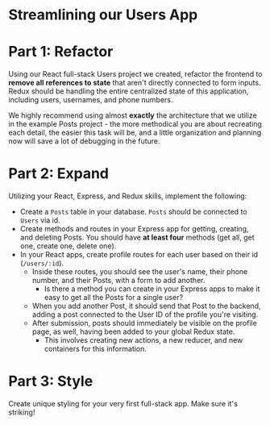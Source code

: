 # Streamlining our Users App

# Part 1: Refactor

Using our React full-stack Users project we created, refactor the frontend to **remove all references to state** that aren't directly connected to form inputs. Redux should be handling the entire centralized state of this application, including users, usernames, and phone numbers.

We highly recommend using almost **exactly** the architecture that we utilize in the example Posts project - the more methodical you are about recreating each detail, the easier this task will be, and a little organization and planning now will save a lot of debugging in the future.

# Part 2: Expand

Utilizing your React, Express, and Redux skills, implement the following:

- Create a `Posts` table in your database. `Posts` should be connected to `Users` via id.
- Create methods and routes in your Express app for getting, creating, and deleting Posts. You should have **at least four** methods (get all, get one, create one, delete one).
- In your React apps, create profile routes for each user based on their id (`/users/:id`).
  - Inside these routes, you should see the user's name, their phone number, and their Posts, with a form to add another.
    - Is there a method you can create in your Express apps to make it easy to get all the Posts for a single user?
  - When you add another Post, it should send that Post to the backend, adding a post connected to the User ID of the profile you're visiting.
  - After submission, posts should immediately be visible on the profile page, as well, having been added to your global Redux state.
    - This involves creating new actions, a new reducer, and new containers for this information.

# Part 3: Style

Create unique styling for your very first full-stack app. Make sure it's striking!
